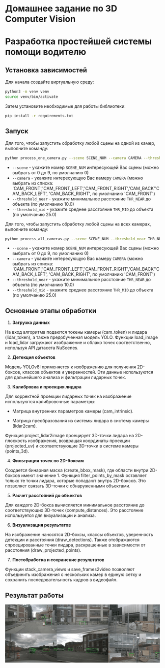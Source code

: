 # Домашнее задание по 3D Computer Vision
# Разработка простейшей системы помощи водителю

## Установка зависимостей
Для начала создайте виртуальную среду:
```bash
python3 -m venv venv
source venv/bin/activate
```

Затем установите необходимые для работы библиотеки:
```bash
pip install -r requirements.txt
```

## Запуск
Для того, чтобы запустить обработку любой сцены на одной из камер, выполните команду:
```bash
python process_one_camera.py --scene SCENE_NUM --camera CAMERA --threshold_near THR_NEAR --threshold_mid THR_MID
```

- `--scene` - укажите номер `SCENE_NUM` интересующей Вас сцены (можно выбрать от 0 до 9, по умолчанию 0)
- `--camera` - укажите интересующую Вас камеру `CAMERA` (можно выбрать из списка: 'CAM_FRONT','CAM_FRONT_LEFT','CAM_FRONT_RIGHT','CAM_BACK''CAM_BACK_LEFT', 'CAM_BACK_RIGHT', по умолчанию 'CAM_FRONT')
- `--threshold_near` - укажите минимальное расстояние `THR_NEAR` до объекта (по умолчанию 10.0)
- `--threshold_mid` - укажите среднее расстояние `THR_MID` до объекта (по умолчанию 25.0)


Для того, чтобы запустить обработку любой сцены на всех камерах, выполните команду:
```bash
python process_all_cameras.py --scene SCENE_NUM --threshold_near THR_NEAR --threshold_mid THR_MID
```

- `--scene` - укажите номер `SCENE_NUM` интересующей Вас сцены (можно выбрать от 0 до 9, по умолчанию 0)
- `--camera` - укажите интересующую Вас камеру `CAMERA` (можно выбрать из списка: 'CAM_FRONT','CAM_FRONT_LEFT','CAM_FRONT_RIGHT','CAM_BACK''CAM_BACK_LEFT', 'CAM_BACK_RIGHT', по умолчанию 'CAM_FRONT')
- `--threshold_near` - укажите минимальное расстояние `THR_NEAR` до объекта (по умолчанию 10.0)
- `--threshold_mid` - укажите среднее расстояние `THR_MID` до объекта (по умолчанию 25.0)

## Основные этапы обработки
1. **Загрузка данных**

  На вход алгоритма подаются токены камеры (cam_token) и лидара (lidar_token), а также предобученная модель YOLO. Функции load_image и load_lidar загружают изображение и облако точек соответственно, используя API датасета NuScenes.

2. **Детекция объектов**

  Модель YOLOv8l применяется к изображению для получения 2D-боксов, классов объектов и уверенностей. Эти данные используются для дальнейшего анализа и фильтрации лидарных точек.

3. **Калибровка и проекция лидара**

  Для корректной проекции лидарных точек на изображение используются калибровочные параметры:

  - Матрица внутренних параметров камеры (cam_intrinsic).

  - Матрица преобразования из системы лидара в систему камеры (lidar2cam).

  Функция project_lidar2image проецирует 3D-точки лидара на 2D-плоскость изображения, возвращая координаты проекции (projected_uv) и соответствующие 3D-точки в системе камеры (points_3d).

4. **Фильтрация точек по 2D-боксам**

  Создается бинарная маска (create_bbox_mask), где области внутри 2D-боксов имеют значение 1. Функция filter_points_by_mask оставляет только те точки лидара, которые попадают внутрь 2D-боксов. Это позволяет связать 3D-точки с обнаруженными объектами.

5. **Расчет расстояний до объектов**

  Для каждого 2D-бокса вычисляется минимальное расстояние до соответствующих 3D-точек (compute_distances). Это расстояние используется для визуализации и анализа.

6. **Визуализация результатов**

  На изображение наносятся 2D-боксы, классы объектов, уверенность детекции и расстояния (draw_detections). Также отображаются спроецированные точки лидара, раскрашенные в зависимости от расстояния (draw_projected_points).

7. **Постобработка и сохранение результатов**

  Функции stack_camera_views и save_frames2video позволяют объединить изображения с нескольких камер в единую сетку и сохранить последовательность кадров в видеофайл.


## Результат работы

![Видео-демо с результатами](./videos/scene_04_demo_video.gif)